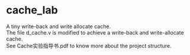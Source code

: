 # cache_lab
A tiny write-back and write allocate cache.  
The file d_cache.v is modified to achieve a write-back and write-allocate cache.  
See Cache实验指导书.pdf to know more about the project structure.
